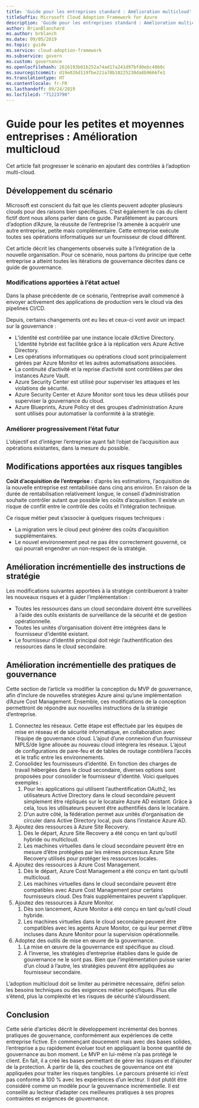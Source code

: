 ```yaml
---
title: 'Guide pour les entreprises standard : Amélioration multicloud'
titleSuffix: Microsoft Cloud Adoption Framework for Azure
description: 'Guide pour les entreprises standard : Amélioration multicloud'
author: BrianBlanchard
ms.author: brblanch
ms.date: 09/05/2019
ms.topic: guide
ms.service: cloud-adoption-framework
ms.subservice: govern
ms.custom: governance
ms.openlocfilehash: 2616193b01b252a74ad17a241d97bfd0ebc4860c
ms.sourcegitcommit: d19e026d119fbe221a78b10225230da8b9666fe1
ms.translationtype: HT
ms.contentlocale: fr-FR
ms.lasthandoff: 09/24/2019
ms.locfileid: "71223790"
---
```

# <a name="small-to-medium-enterprise-guide-multicloud-improvement"></a>Guide pour les petites et moyennes entreprises : Amélioration multicloud

Cet article fait progresser le scénario en ajoutant des contrôles à l’adoption multi-cloud.

## <a name="advancing-the-narrative"></a>Développement du scénario

Microsoft est conscient du fait que les clients peuvent adopter plusieurs clouds pour des raisons bien spécifiques. C’est également le cas du client fictif dont nous allons parler dans ce guide. Parallèlement au parcours d’adoption d’Azure, la réussite de l’entreprise l’a amenée à acquérir une autre entreprise, petite mais complémentaire. Cette entreprise exécute toutes ses opérations informatiques sur un fournisseur de cloud différent.

Cet article décrit les changements observés suite à l’intégration de la nouvelle organisation. Pour ce scénario, nous partons du principe que cette entreprise a atteint toutes les itérations de gouvernance décrites dans ce guide de gouvernance.

### <a name="changes-in-the-current-state"></a>Modifications apportées à l’état actuel

Dans la phase précédente de ce scénario, l’entreprise avait commencé à envoyer activement des applications de production vers le cloud via des pipelines CI/CD.

Depuis, certains changements ont eu lieu et ceux-ci vont avoir un impact sur la gouvernance :

- L’identité est contrôlée par une instance locale d’Active Directory. L’identité hybride est facilitée grâce à la réplication vers Azure Active Directory.
- Les opérations informatiques ou opérations cloud sont principalement gérées par Azure Monitor et les autres automatisations associées.
- La continuité d’activité et la reprise d’activité sont contrôlées par des instances Azure Vault.
- Azure Security Center est utilisé pour superviser les attaques et les violations de sécurité.
- Azure Security Center et Azure Monitor sont tous les deux utilisés pour superviser la gouvernance du cloud.
- Azure Blueprints, Azure Policy et des groupes d’administration Azure sont utilisés pour automatiser la conformité à la stratégie.

### <a name="incrementally-improve-the-future-state"></a>Améliorer progressivement l’état futur

L’objectif est d’intégrer l’entreprise ayant fait l’objet de l’acquisition aux opérations existantes, dans la mesure du possible.

## <a name="changes-in-tangible-risks"></a>Modifications apportées aux risques tangibles

**Coût d’acquisition de l’entreprise :** d’après les estimations, l’acquisition de la nouvelle entreprise est rentabilisée dans cinq ans environ. En raison de la durée de rentabilisation relativement longue, le conseil d’administration souhaite contrôler autant que possible les coûts d’acquisition. Il existe un risque de conflit entre le contrôle des coûts et l’intégration technique.

Ce risque métier peut s’associer à quelques risques techniques :

- La migration vers le cloud peut générer des coûts d’acquisition supplémentaires.
- Le nouvel environnement peut ne pas être correctement gouverné, ce qui pourrait engendrer un non-respect de la stratégie.

## <a name="incremental-improvement-of-the-policy-statements"></a>Amélioration incrémentielle des instructions de stratégie

Les modifications suivantes apportées à la stratégie contribueront à traiter les nouveaux risques et à guider l’implémentation :

- Toutes les ressources dans un cloud secondaire doivent être surveillées à l’aide des outils existants de surveillance de la sécurité et de gestion opérationnelle.
- Toutes les unités d’organisation doivent être intégrées dans le fournisseur d’identité existant.
- Le fournisseur d’identité principal doit régir l’authentification des ressources dans le cloud secondaire.

## <a name="incremental-improvement-of-governance-practices"></a>Amélioration incrémentielle des pratiques de gouvernance

Cette section de l’article va modifier la conception du MVP de gouvernance, afin d’inclure de nouvelles stratégies Azure ainsi qu’une implémentation d’Azure Cost Management. Ensemble, ces modifications de la conception permettront de répondre aux nouvelles instructions de la stratégie d’entreprise.

1. Connectez les réseaux. Cette étape est effectuée par les équipes de mise en réseau et de sécurité informatique, en collaboration avec l’équipe de gouvernance cloud. L’ajout d’une connexion d’un fournisseur MPLS/de ligne allouée au nouveau cloud intègrera les réseaux. L’ajout de configurations de pare-feu et de tables de routage contrôlera l’accès et le trafic entre les environnements.
2. Consolidez les fournisseurs d’identité. En fonction des charges de travail hébergées dans le cloud secondaire, diverses options sont proposées pour consolider le fournisseur d’identité. Voici quelques exemples :
    1. Pour les applications qui utilisent l’authentification OAuth2, les utilisateurs Active Directory dans le cloud secondaire peuvent simplement être répliqués sur le locataire Azure AD existant. Grâce à cela, tous les utilisateurs peuvent être authentifiés dans le locataire.
    2. D’un autre côté, la fédération permet aux unités d’organisation de circuler dans Active Directory local, puis dans l’instance Azure AD.
3. Ajoutez des ressources à Azure Site Recovery.
    1. Dès le départ, Azure Site Recovery a été conçu en tant qu’outil hybride ou multicloud.
    2. Les machines virtuelles dans le cloud secondaire peuvent être en mesure d’être protégées par les mêmes processus Azure Site Recovery utilisés pour protéger les ressources locales.
4. Ajoutez des ressources à Azure Cost Management.
    1. Dès le départ, Azure Cost Management a été conçu en tant qu’outil multicloud.
    2. Les machines virtuelles dans le cloud secondaire peuvent être compatibles avec Azure Cost Management pour certains fournisseurs cloud. Des frais supplémentaires peuvent s’appliquer.
5. Ajoutez des ressources à Azure Monitor.
    1. Dès son lancement, Azure Monitor a été conçu en tant qu’outil cloud hybride.
    2. Les machines virtuelles dans le cloud secondaire peuvent être compatibles avec les agents Azure Monitor, ce qui leur permet d’être incluses dans Azure Monitor pour la supervision opérationnelle.
6. Adoptez des outils de mise en œuvre de la gouvernance.
    1. La mise en œuvre de la gouvernance est spécifique au cloud.
    2. À l’inverse, les stratégies d’entreprise établies dans le guide de gouvernance ne le sont pas. Bien que l’implémentation puisse varier d’un cloud à l’autre, les stratégies peuvent être appliquées au fournisseur secondaire.

L’adoption multicloud doit se limiter au périmètre nécessaire, défini selon les besoins techniques ou des exigences métier spécifiques. Plus elle s’étend, plus la complexité et les risques de sécurité s’alourdissent.

## <a name="conclusion"></a>Conclusion

Cette série d’articles décrit le développement incrémental des bonnes pratiques de gouvernance, conformément aux expériences de cette entreprise fictive. En commençant doucement mais avec des bases solides, l’entreprise a pu rapidement évoluer tout en appliquant la bonne quantité de gouvernance au bon moment. Le MVP en lui-même n’a pas protégé le client. En fait, il a créé les bases permettant de gérer les risques et d’ajouter de la protection. À partir de là, des couches de gouvernance ont été appliquées pour traiter les risques tangibles. Le parcours présenté ici n’est pas conforme à 100 % avec les expériences d’un lecteur. Il doit plutôt être considéré comme un modèle pour la gouvernance incrémentielle. Il est conseillé au lecteur d’adapter ces meilleures pratiques à ses propres contraintes et exigences de gouvernance.
